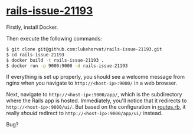 # [rails-issue-21193](https://github.com/rails/rails/issues/21193)

Firstly, install Docker.

Then execute the following commands:

```bash
$ git clone git@github.com:lukehorvat/rails-issue-21193.git
$ cd rails-issue-21193
$ docker build -t rails-issue-21193 .
$ docker run -p 9000:9000 -d rails-issue-21193
```

If everything is set up properly, you should see a welcome message from nginx when you navigate to `http://<host-ip>:9000/` in a web browser.

Next, navigate to `http://<host-ip>:9000/app/`, which is the subdirectory where the Rails app is hosted. Immediately, you'll notice that it redirects to `http://<host-ip>:9000/ui/`. But based on the configuration in [routes.rb](config/routes.rb), it really _should_ redirect to `http://<host-ip>:9000/app/ui/` instead.

Bug?
